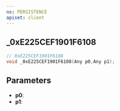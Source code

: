 ```yaml
---
ns: PERSISTENCE
apiset: client
---
```

## _0xE225CEF1901F6108

```c
// 0xE225CEF1901F6108
void _0xE225CEF1901F6108(Any p0,Any p1);
```


## Parameters
* **p0**:
* **p1**:



